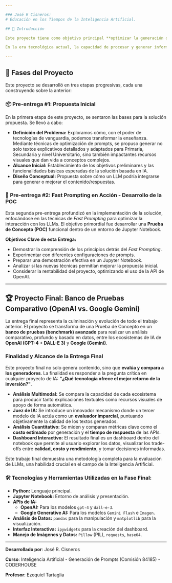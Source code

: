 ```yaml
---

### José R Cisneros: 
# Educación en los Tiempos de la Inteligencia Artificial.

## 📝 Introducción

Este proyecto tiene como objetivo principal **optimizar la generación de contenido educativo** y **mejorar la eficiencia en las respuestas a consultas específicas**.

En la era tecnológica actual, la capacidad de procesar y generar información de manera inteligente es de suma importancia. La problemática de que **la creación manual de materiales educativos es lenta y costosa**, y **la dificultad de obtener respuestas precisas y concisas en tiempo real** es lo que buscamos abordar. Nuestra propuesta de solución se centra en explotar el poder de los Grandes Modelos de Lenguaje (LLMs) y las técnicas de *Fast Prompting* para superar este desafío, ofreciendo una herramienta eficiente y adaptable.

---
```


## 📂 Fases del Proyecto

Este proyecto se desarrolló en tres etapas progresivas, cada una construyendo sobre la anterior:

### 📦 Pre-entrega #1: Propuesta Inicial

En la primera etapa de este proyecto, se sentaron las bases para la solución propuesta. Se llevó a cabo:

*   **Definición del Problema:** Exploramos cómo, con el poder de tecnologías de vanguardia, podemos transformar la enseñanza. Mediante técnicas de optimización de prompts, se propuso generar no solo textos explicativos detallados y adaptados para Primaria, Secundaria y nivel Universitario, sino también impactantes recursos visuales que dan vida a conceptos complejos.
*   **Alcance Inicial:** Establecimiento de los objetivos preliminares y las funcionalidades básicas esperadas de la solución basada en IA.
*   **Diseño Conceptual:** Propuesta sobre cómo un LLM podría integrarse para generar o mejorar el contenido/respuestas.

### 🚀 Pre-entrega #2: Fast Prompting en Acción - Desarrollo de la POC

Esta segunda pre-entrega profundizó en la implementación de la solución, enfocándose en las técnicas de *Fast Prompting* para optimizar la interacción con los LLMs. El objetivo primordial fue desarrollar una **Prueba de Concepto (POC)** funcional dentro de un entorno de Jupyter Notebook.

**Objetivos Clave de esta Entrega:**
*   Demostrar la comprensión de los principios detrás del *Fast Prompting*.
*   Experimentar con diferentes configuraciones de prompts.
*   Preparar una demostración efectiva en un Jupyter Notebook.
*   Analizar si las nuevas técnicas permitían mejorar la propuesta inicial.
*   Considerar la rentabilidad del proyecto, optimizando el uso de la API de OpenAI.

---

## 🏆 Proyecto Final: Banco de Pruebas Comparativo (OpenAI vs. Google Gemini)

La entrega final representa la culminación y evolución de todo el trabajo anterior. El proyecto se transforma de una Prueba de Concepto en un **banco de pruebas (benchmark) avanzado** para realizar un análisis comparativo, profundo y basado en datos, entre los ecosistemas de IA de **OpenAI (GPT-4 + DALL-E 3)** y **Google (Gemini)**.

### Finalidad y Alcance de la Entrega Final

Este proyecto final no solo genera contenido, sino que **evalúa y compara a los generadores**. La finalidad es responder a la pregunta crítica en cualquier proyecto de IA: **"¿Qué tecnología ofrece el mejor retorno de la inversión?"**.

*   **Análisis Multimodal:** Se compara la capacidad de cada ecosistema para producir tanto explicaciones textuales como recursos visuales de apoyo de forma automática.
*   **Juez de IA:** Se introduce un innovador mecanismo donde un tercer modelo de IA actúa como un **evaluador imparcial**, puntuando objetivamente la calidad de los textos generados.
*   **Análisis Cuantitativo:** Se miden y comparan métricas clave como el **costo estimado** por generación y el **tiempo de respuesta** de las APIs.
*   **Dashboard Interactivo:** El resultado final es un dashboard dentro del notebook que permite al usuario explorar los datos, visualizar los trade-offs entre **calidad, costo y rendimiento**, y tomar decisiones informadas.

Este trabajo final demuestra una metodología completa para la evaluación de LLMs, una habilidad crucial en el campo de la Inteligencia Artificial.

### 🛠️ Tecnologías y Herramientas Utilizadas en la Fase Final:

*   **Python:** Lenguaje principal.
*   **Jupyter Notebook:** Entorno de análisis y presentación.
*   **APIs de IA:**
    *   **OpenAI:** Para los modelos `gpt-4` y `dall-e-3`.
    *   **Google Generative AI:** Para los modelos `Gemini Flash` e `Imagen`.
*   **Análisis de Datos:** `pandas` para la manipulación y `matplotlib` para la visualización.
*   **Interfaz Interactiva:** `ipywidgets` para la creación del dashboard.
*   **Manejo de Imágenes y Datos:** `Pillow` (PIL), `requests`, `base64`.

---

**Desarrollado por**: José R. Cisneros

**Curso**: Inteligencia Artificial - Generación de Prompts (Comisión 84185) - CODERHOUSE

**Profesor**: Ezequiel Tartaglia



